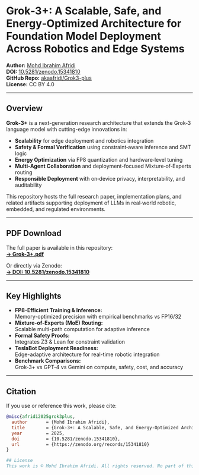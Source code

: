 # Grok‑3+: A Scalable, Safe, and Energy‑Optimized Architecture for Foundation Model Deployment Across Robotics and Edge Systems

**Author:** [Mohd Ibrahim Afridi](mailto:afridiibrahim12@outlook.com)  
**DOI:** [10.5281/zenodo.15341810](https://zenodo.org/records/15341810)  
**GitHub Repo:** [akaafridi/Grok3-plus](https://github.com/akaafridi/Grok3-plus)  
**License:** CC BY 4.0

---

## Overview

**Grok‑3+** is a next-generation research architecture that extends the Grok‑3 language model with cutting-edge innovations in:

- **Scalability** for edge deployment and robotics integration  
- **Safety & Formal Verification** using constraint‑aware inference and SMT logic  
- **Energy Optimization** via FP8 quantization and hardware‑level tuning  
- **Multi‑Agent Collaboration** and deployment-focused Mixture‑of‑Experts routing  
- **Responsible Deployment** with on‑device privacy, interpretability, and auditability

This repository hosts the full research paper, implementation plans, and related artifacts supporting deployment of LLMs in real‑world robotic, embedded, and regulated environments.

---

## PDF Download

The full paper is available in this repository:  
**[→ Grok-3+.pdf](./Grok-3+.pdf)**

Or directly via Zenodo:  
**[→ DOI: 10.5281/zenodo.15341810](https://zenodo.org/records/15341810)**

---

## Key Highlights

- **FP8-Efficient Training & Inference:**  
  Memory-optimized precision with empirical benchmarks vs FP16/32  
- **Mixture-of-Experts (MoE) Routing:**  
  Scalable multi-path computation for adaptive inference  
- **Formal Safety Proofs:**  
  Integrates Z3 & Lean for constraint validation  
- **TeslaBot Deployment Readiness:**  
  Edge-adaptive architecture for real-time robotic integration  
- **Benchmark Comparisons:**  
  Grok‑3+ vs GPT‑4 vs Gemini on compute, safety, cost, and accuracy

---

## Citation

If you use or reference this work, please cite:

```bibtex
@misc{afridi2025grok3plus,
  author       = {Mohd Ibrahim Afridi},
  title        = {Grok-3+: A Scalable, Safe, and Energy-Optimized Architecture for Foundation Model Deployment Across Robotics and Edge Systems},
  year         = 2025,
  doi          = {10.5281/zenodo.15341810},
  url          = {https://zenodo.org/records/15341810}
}

## License
This work is © Mohd Ibrahim Afridi. All rights reserved. No part of this repository or its contents may be used, reproduced, or distributed without explicit written permission.

